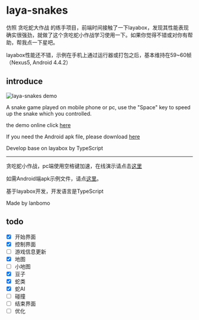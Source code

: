 # laya-snakes

仿照 贪吃蛇大作战 的练手项目，前端时间接触了一下layabox，发现其性能表现确实很强劲，就做了这个贪吃蛇小作战学习使用一下。如果你觉得不错或对你有帮助，帮我点一下星吧。

layabox性能还不错，示例在手机上通过运行器或打包之后，基本维持在59~60帧（Nexus5, Android 4.4.2）


## introduce

![laya-snakes demo](https://raw.githubusercontent.com/lanbomo/laya-snakes/master/release/layaweb/1.0.0/snake.gif)

A snake game played on mobile phone or pc, use the "Space" key to speed up the snake which you controlled.

the demo online click [here](https://lanbomo.github.io/laya-snakes/gh-pages/index-pc.html)

If you need the Android apk file, please download [here](https://github.com/lanbomo/laya-snakes/releases)

Develop base on layabox by TypeScript

---

贪吃蛇小作战，pc端使用空格键加速，在线演示请点击[这里](https://lanbomo.github.io/laya-snakes/gh-pages/index-pc.html)

如需Android端apk示例文件，请点[这里](https://github.com/lanbomo/laya-snakes/releases)。

基于layabox开发，开发语言是TypeScript

Made by lanbomo

## todo
- [x] 开始界面
- [x] 控制界面
- [ ] 游戏信息更新
- [x] 地图
- [ ] 小地图
- [x] 豆子
- [x] 蛇类
- [x] 蛇AI
- [ ] 碰撞
- [ ] 结束界面
- [ ] 优化
